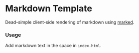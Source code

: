 # Markdown Template

Dead-simple client-side rendering of markdown using [marked](https://github.com/chjj/marked).

### Usage

Add markdown text in the space in `index.html`.
